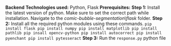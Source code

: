 **Backend**
**Technologies used:** Python, Flask
**Prerequisites:**
**Step 1:** Install the latest version of python. Make sure to set the correct path while installation.
Navigate to the _comic-bubble-segmentation\flask_ folder.
**Step 2:** Install all the required python modules using these commands.
            `pip install flask
            pip install numpy
            pip install matplotlib
            pip install pathlib
            pip insall opencv-python
            pip install autocorrect
            pip install pyenchant
            pip install pytesseract`
**Step 3:** Run the `response.py` python file
